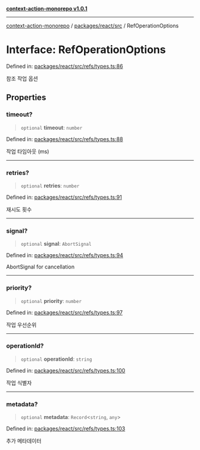 [**context-action-monorepo v1.0.1**](../../../../README.md)

***

[context-action-monorepo](../../../../README.md) / [packages/react/src](../README.md) / RefOperationOptions

# Interface: RefOperationOptions

Defined in: [packages/react/src/refs/types.ts:86](https://github.com/mineclover/context-action/blob/cd08d4e3b87a65a1296f2b120f18fcabd78f2914/packages/react/src/refs/types.ts#L86)

참조 작업 옵션

## Properties

### timeout?

> `optional` **timeout**: `number`

Defined in: [packages/react/src/refs/types.ts:88](https://github.com/mineclover/context-action/blob/cd08d4e3b87a65a1296f2b120f18fcabd78f2914/packages/react/src/refs/types.ts#L88)

작업 타임아웃 (ms)

***

### retries?

> `optional` **retries**: `number`

Defined in: [packages/react/src/refs/types.ts:91](https://github.com/mineclover/context-action/blob/cd08d4e3b87a65a1296f2b120f18fcabd78f2914/packages/react/src/refs/types.ts#L91)

재시도 횟수

***

### signal?

> `optional` **signal**: `AbortSignal`

Defined in: [packages/react/src/refs/types.ts:94](https://github.com/mineclover/context-action/blob/cd08d4e3b87a65a1296f2b120f18fcabd78f2914/packages/react/src/refs/types.ts#L94)

AbortSignal for cancellation

***

### priority?

> `optional` **priority**: `number`

Defined in: [packages/react/src/refs/types.ts:97](https://github.com/mineclover/context-action/blob/cd08d4e3b87a65a1296f2b120f18fcabd78f2914/packages/react/src/refs/types.ts#L97)

작업 우선순위

***

### operationId?

> `optional` **operationId**: `string`

Defined in: [packages/react/src/refs/types.ts:100](https://github.com/mineclover/context-action/blob/cd08d4e3b87a65a1296f2b120f18fcabd78f2914/packages/react/src/refs/types.ts#L100)

작업 식별자

***

### metadata?

> `optional` **metadata**: `Record`\<`string`, `any`\>

Defined in: [packages/react/src/refs/types.ts:103](https://github.com/mineclover/context-action/blob/cd08d4e3b87a65a1296f2b120f18fcabd78f2914/packages/react/src/refs/types.ts#L103)

추가 메타데이터
